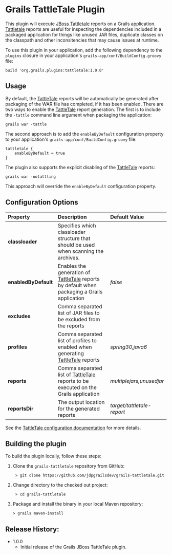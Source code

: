 Grails TattleTale Plugin
=================

This plugin will execute [JBoss Tattletale](http://www.jboss.org/tattletale) reports on a Grails application.  [Tattletale](http://www.jboss.org/tattletale) reports are useful for inspecting the dependencies included in a packaged application for things like unused JAR files, duplicate classes on the classpath and other inconsitencies that may cause issues at runtime.

To use this plugin in your application, add the following dependency to the `plugins` closure in your application's `grails-app/conf/BuildConfig.groovy` file:

	build 'org.grails.plugins:tattletale:1.0.0'


## Usage
By default, the [TattleTale](http://www.jboss.org/tattletale) reports will be automatically be generated after packaging of the WAR file has completed, if it has been enabled.  There are two ways to enable the [TattleTale](http://www.jboss.org/tattletale) report generation.  The first is to include the `-tattle` command line argument when packaging the application:

    grails war -tattle

The second approach is to add the `enableByDefault` configuration property to your application's `grails-app/conf/BuildConfig.groovy` file:

	tattletale {
		enableByDefault = true
	}

The plugin also supports the explicit disabling of the [TattleTale](http://www.jboss.org/tattletale) reports:

    grails war -notattling

This approach will override the `enableByDefault` configuration property.

## Configuration Options

|Property|Description|Default Value|
|:-------|:----------|:------------|
|**classloader**|Specifies which classloader structure that should be used when scanning the archives.||
|**enabledByDefault**|Enables the generation of [TattleTale](http://www.jboss.org/tattletale) reports by default when packaging a Grails application|*false*|
|**excludes**|Comma separated list of JAR files to be excluded from the reports||
|**profiles**|Comma separated list of profiles to enabled when generating [TattleTale](http://www.jboss.org/tattletale) reports|*spring30,java6*|
|**reports**|Comma separated list of [TattleTale](http://www.jboss.org/tattletale) reports to be executed on the Grails application|*multiplejars,unusedjar*|
|**reportsDir**|The output location for the generated reports|*target/tattletale-report*|

See the [TattleTale configuration documentation](http://docs.jboss.org/tattletale/userguide/1.1/html/gettingstarted.html#configuration) for more details.

## Building the plugin

To build the plugin locally, follow these steps:

1. Clone the `grails-tattletale` repository from GitHub:

		> git clone https://github.com/jdpgrailsdev/grails-tattletale.git

2. Change directory to the checked out project:

		> cd grails-tattletale
		
3.  Package and install the binary in your local Maven repository:

		> grails maven-install


## Release History:

* 1.0.0
  * Initial release of the Grails JBoss TattleTale plugin.
